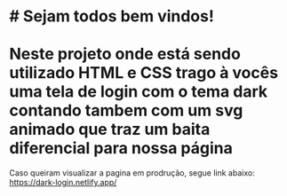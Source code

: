 <h1 align="left"># Sejam todos bem vindos!<br><br>Neste projeto onde está sendo utilizado HTML e CSS trago à vocês uma tela de login com o tema dark contando tambem com um svg animado que traz um baita diferencial para nossa página</h1>

Caso queiram visualizar a pagina em prodrução, segue link abaixo:
  https://dark-login.netlify.app/

###
